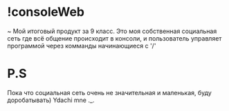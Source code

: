 # !consoleWeb
~ Мой итоговый продукт за 9 класс.
Это моя собственная социальная сеть где всё общение происходит в консоли, и пользователь управляет программой через комманды начинающиеся с '/' 
# P.S
Пока что социальная сеть очень не значительная и маленькая, буду доробатывать) 
Ydachi mne ._.

